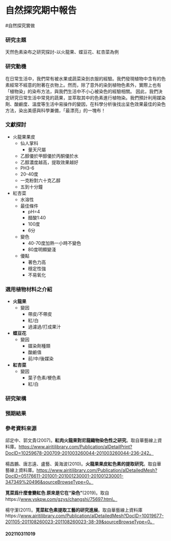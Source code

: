 # 自然探究期中報告
#自然探究實做


### 研究主題

天然色素染布之研究探討-以火龍果、蝶豆花、紅杏菜為例

### 研究動機

在日常生活中，我們常有被水果或蔬菜染到衣服的經驗。我們發現植物中含有的色素經常不經意的附著在衣物上。然而，除了意外的染到植物色素外，實際上也有「植物染」的染布方法，與我們生活中不小心被染色的經驗相關。
因此，我們決定研究日常生活中常見的蔬果，並萃取其中的色素進行植物染。我們預計利用媒染劑、酸鹼度、溫度等生活中易操作的變因，在科學分析後找出呈色效果最佳的染色方法，染出美感與科學兼備，「最漂亮」的一塊布！

### 文獻探討

- 火龍果果皮
	- 仙人掌科
		- 量天尺屬
	- 乙醇優於甲醇優於丙酮優於水
	- 乙醇濃度越高，提取效果越好
	- PH3-6
	- 20-40度
	- 一克粉對六十克乙醇
	- 五到十分鐘
- 紅杏菜
	- 水溶性
	- 最佳條件
		- pH=4
		- 醋酸1:40
		- 100度
		- 6分
	- 變色
		- 40-70度加熱一小時不變色
		- 80度明顯變淺
	- 優點
		- 著色力高
		- 穩定性強
		- 不易氧化


### 選用植物材料之介紹

- **火龍果**
    - 變因
        - 帶皮/不帶皮
        - 紅/白
        - 過濾過/打成果汁
- **蝶豆花**
    - 變因
        - 媒染劑種類
        - 酸鹼值
        - 前/中/後媒染
- **紅杏菜**
    - 變因
        - 葉子色素/梗色素
        - 紅/白

### 研究架構

### 預期結果

### 參考資料來源

邱定中、郭文貴(2007)。**紅肉火龍果對尼龍織物染色性之研究**。取自華藝線上資料庫。https://www.airitilibrary.com/Publication/alDetailPrint?DocID=10259678-200709-201003260044-201003260044-236-242。

楊昌鵬、唐志遠、盧藝、黃海波(2010)。**火龍果果皮紅色素的提取研究**。取自華藝線上資料庫。https://www.airitilibrary.com/Publication/alDetailedMesh?DocID=05176611-201001-201001230001-201001230001-347349%20496&sourceBrowseType=0。

**莧菜爲什麼會變紅色 原來是它在“染色”**(2019)。取自https://www.yskpw.com/gzys/changshi/75697.html。

楊守潔(2011)。**莧菜紅色素提取工藝的研究進展**。取自華藝線上資料庫https://www.airitilibrary.com/Publication/alDetailedMesh?DocID=10019677-201105-201108260023-201108260023-38-39&sourceBrowseType=0。

#### 202110311019